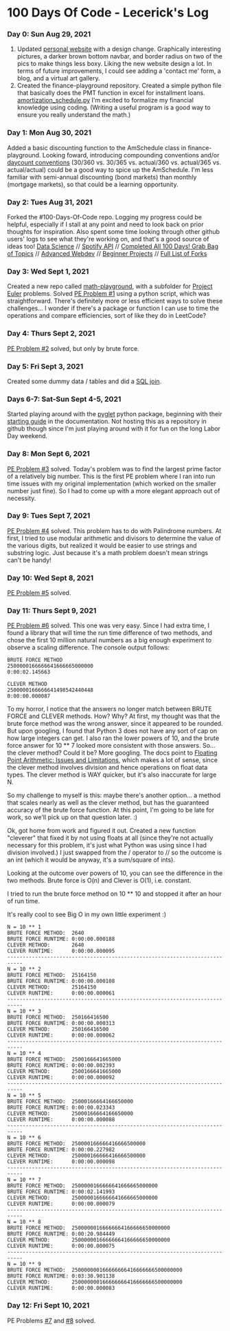 # 100 Days Of Code - Lecerick's Log

### Day 0: Sun Aug 29, 2021

1. Updated [personal website](https://lenaerickson.com/) with a design change. Graphically interesting pictures, a darker brown bottom navbar, and border radius on two of the pics to make things less boxy. Liking the new website design a lot. In terms of future improvements, I could see adding a 'contact me' form, a blog, and a virtual art gallery.
2. Created the finance-playground repository. Created a simple python file that basically does the PMT function in excel for installment loans. [amortization_schedule.py](https://github.com/lecerick/finance-playground/blob/main/amortization_schedule.py) I'm excited to formalize my financial knowledge using coding. (Writing a useful program is a good way to ensure you really understand the math.)

### Day 1: Mon Aug 30, 2021

Added a basic discounting function to the AmSchedule class in finance-playground. Looking foward, introducing compounding conventions and/or [daycount conventions](https://www.investopedia.com/terms/d/daycount.asp) (30/360 vs. 30/365 vs. actual/360 vs. actual/365 vs. actual/actual) could be a good way to spice up the AmSchedule. I'm less familiar with semi-annual discounting (bond markets) than monthly (mortgage markets), so that could be a learning opportunity.

### Day 2: Tues Aug 31, 2021

Forked the #100-Days-Of-Code repo. Logging my progress could be helpful, especially if I stall at any point and need to look back on prior thoughts for inspiration. Also spent some time looking through other github users' logs to see what they're working on, and that's a good source of ideas too! [Data Science](https://github.com/emiliehwolf/100-days-of-code/blob/master/log.md) // [Spotify API](https://github.com/miukimiu/100-days-of-code/blob/master/log.md) // [Completed All 100 Days! Grab Bag of Topics](https://github.com/Mmgfrog/100-days-of-code/blob/master/log.md) // [Advanced Webdev](https://github.com/nativedone/100-days-of-code/blob/master/log.md) // [Beginner Projects](https://github.com/rachaelcodes/100-days-of-code/blob/master/log2017.md) // [Full List of Forks](https://github.com/kallaway/100-days-of-code/network/members)

### Day 3: Wed Sept 1, 2021

Created a new repo called [math-playground](https://github.com/lecerick/math-playground/), with a subfolder for [Project Euler](https://projecteuler.net/archives) problems. Solved [PE Problem #1](https://github.com/lecerick/math-playground/blob/main/PE/problem001.py) using a python script, which was straightforward. There's definitely more or less efficient ways to solve these challenges... I wonder if there's a package or function I can use to time the operations and compare efficiencies, sort of like they do in LeetCode? 

### Day 4: Thurs Sept 2, 2021

[PE Problem #2](https://github.com/lecerick/math-playground/blob/main/PE/problem002.py) solved, but only by brute force.

### Day 5: Fri Sept 3, 2021

Created some dummy data / tables and did a [SQL join](https://github.com/lecerick/finance-playground/blob/main/joins.sql).

### Days 6-7: Sat-Sun Sept 4-5, 2021

Started playing around with the [pyglet](https://github.com/pyglet/pyglet) python package, beginning with their [starting guide](https://pyglet.readthedocs.io/en/latest/programming_guide/quickstart.html) in the documentation. Not hosting this as a repository in github though since I'm just playing around with it for fun on the long Labor Day weekend.

### Day 8: Mon Sept 6, 2021

[PE Problem #3](https://github.com/lecerick/math-playground/blob/main/PE/problem003.py) solved. Today's problem was to find the largest prime factor of a relatively big number. This is the first PE problem where I ran into run time issues with my original implementation (which worked on the smaller number just fine). So I had to come up with a more elegant approach out of necessity. 

### Day 9: Tues Sept 7, 2021

[PE Problem #4](https://github.com/lecerick/math-playground/blob/main/PE/problem004.py) solved. This problem has to do with Palindrome numbers. At first, I tried to use modular arithmetic and divisors to determine the value of the various digits, but realized it would be easier to use strings and substring logic. Just because it's a math problem doesn't mean strings can't be handy!

### Day 10: Wed Sept 8, 2021

[PE Problem #5](https://github.com/lecerick/math-playground/blob/main/PE/problem005.py) solved. 

### Day 11: Thurs Sept 9, 2021

[PE Problem #6](https://github.com/lecerick/math-playground/blob/main/PE/problem006.py) solved. This one was very easy. Since I had extra time, I found a library that will time the run time difference of two methods, and chose the first 10 million natural numbers as a big enough experiment to observe a scaling difference. The console output follows:
```
BRUTE FORCE METHOD
2500000166666641666665000000
0:00:02.145663
```
```
CLEVER METHOD
2500000166666641498542440448
0:00:00.000087
```
To my horror, I notice that the answers no longer match between BRUTE FORCE and CLEVER methods. How? Why?
At first, my thought was that the brute force method was the wrong answer, since it appeared to be rounded. But upon googling, I found that Python 3 does not have any sort of cap on how large integers can get. I also ran the lower powers of 10, and the brute force answer for 10 ** 7 looked more consistent with those answers. So... the clever method? Could it be? More googling. The docs point to [Floating Point Arithmetic: Issues and Limitations](https://docs.python.org/3/tutorial/floatingpoint.html), which makes a lot of sense, since the clever method involves division and hence operations on float data types. The clever method is WAY quicker, but it's also inaccurate for large N. 

So my challenge to myself is this: maybe there's another option... a method that scales nearly as well as the clever method, but has the guaranteed accuracy of the brute force function. At this point, I'm going to be late for work, so we'll pick up on that question later. :)

Ok, got home from work and figured it out. Created a new function "cleverer" that fixed it by not using floats at all (since they're not actually necessary for this problem, it's just what Python was using since I had division involved.) I just swapped from the / operator to // so the outcome is an int (which it would be anyway, it's a sum/square of ints). 

Looking at the outcome over powers of 10, you can see the difference in the two methods. Brute force is O(n) and Clever is O(1), i.e. constant.

I tried to run the brute force method on 10 ** 10 and stopped it after an hour of run time. 

It's really cool to see Big O in my own little experiment :)

```
N = 10 ** 1
BRUTE FORCE METHOD:  2640
BRUTE FORCE RUNTIME: 0:00:00.000188
CLEVER METHOD:       2640
CLEVER RUNTIME:      0:00:00.000095
---------------------------------------------------------------------------
N = 10 ** 2
BRUTE FORCE METHOD:  25164150
BRUTE FORCE RUNTIME: 0:00:00.000108
CLEVER METHOD:       25164150
CLEVER RUNTIME:      0:00:00.000061
---------------------------------------------------------------------------
N = 10 ** 3
BRUTE FORCE METHOD:  250166416500
BRUTE FORCE RUNTIME: 0:00:00.000313
CLEVER METHOD:       250166416500
CLEVER RUNTIME:      0:00:00.000062
---------------------------------------------------------------------------
N = 10 ** 4
BRUTE FORCE METHOD:  2500166641665000
BRUTE FORCE RUNTIME: 0:00:00.002393
CLEVER METHOD:       2500166641665000
CLEVER RUNTIME:      0:00:00.000092
---------------------------------------------------------------------------
N = 10 ** 5
BRUTE FORCE METHOD:  25000166664166650000
BRUTE FORCE RUNTIME: 0:00:00.023343
CLEVER METHOD:       25000166664166650000
CLEVER RUNTIME:      0:00:00.000088
---------------------------------------------------------------------------
N = 10 ** 6
BRUTE FORCE METHOD:  250000166666416666500000
BRUTE FORCE RUNTIME: 0:00:00.227982
CLEVER METHOD:       250000166666416666500000
CLEVER RUNTIME:      0:00:00.000098
---------------------------------------------------------------------------
N = 10 ** 7
BRUTE FORCE METHOD:  2500000166666641666665000000
BRUTE FORCE RUNTIME: 0:00:02.141993
CLEVER METHOD:       2500000166666641666665000000
CLEVER RUNTIME:      0:00:00.000079
---------------------------------------------------------------------------
N = 10 ** 8
BRUTE FORCE METHOD:  25000000166666664166666650000000
BRUTE FORCE RUNTIME: 0:00:20.984449
CLEVER METHOD:       25000000166666664166666650000000
CLEVER RUNTIME:      0:00:00.000075
---------------------------------------------------------------------------
N = 10 ** 9
BRUTE FORCE METHOD:  250000000166666666416666666500000000
BRUTE FORCE RUNTIME: 0:03:30.901138
CLEVER METHOD:       250000000166666666416666666500000000
CLEVER RUNTIME:      0:00:00.000083
```

### Day 12: Fri Sept 10, 2021

PE Problems [#7](https://github.com/lecerick/math-playground/blob/main/PE/problem007.py) and [#8](https://github.com/lecerick/math-playground/blob/main/PE/problem008.py) solved.
